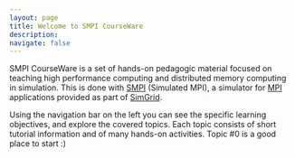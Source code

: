 ```yaml
---
layout: page
title: Welcome to SMPI CourseWare
description:
navigate: false
---
```


<div class="ui container raised segment padded">

<p class="ui">
SMPI CourseWare is a set of hands-on pedagogic material focused on teaching high performance computing and distributed memory computing in simulation. This is
done with
  <a href="http://simgrid.gforge.inria.fr/simgrid/latest/doc/group__SMPI__API.html">SMPI</a> (Simulated MPI),
 a simulator for <a href="http://www.mpi-forum.org/docs/docs.html">MPI</a> applications provided as part of
 <a href="http://simgrid.gforge.inria.fr">SimGrid</a>.
 </p>

<p class="ui">
 Using the navigation bar on the left you can see the specific learning objectives, and explore the covered topics. Each topic consists of
 short tutorial information and of many hands-on activities. Topic #0 is a good place to start :)
</p>

</div>